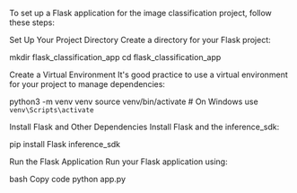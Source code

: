 To set up a Flask application for the image classification project, follow these steps:

 Set Up Your Project Directory
Create a directory for your Flask project:

mkdir flask_classification_app
cd flask_classification_app

Create a Virtual Environment
It's good practice to use a virtual environment for your project to manage dependencies:


python3 -m venv venv
source venv/bin/activate  # On Windows use `venv\Scripts\activate`

Install Flask and Other Dependencies
Install Flask and the inference_sdk:


pip install Flask inference_sdk

 Run the Flask Application
Run your Flask application using:

bash
Copy code
python app.py
